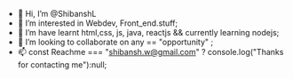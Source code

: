 - 👋 Hi, I’m @ShibanshL
- 👀 I’m interested in Webdev, Front_end.stuff;
- 🌱 I’m have learnt html,css, js, java, reactjs && currently learning nodejs;
- 💞️ I’m looking to collaborate on any == "opportunity" ; 
- 📫 const Reachme === "shibansh.w@gmail.com" ? console.log("Thanks for contacting me"):null;

<!---
ShibanshL/ShibanshL is a ✨ special ✨ repository because its `README.md` (this file) appears on your GitHub profile.
You can click the Preview link to take a look at your changes.
--->
